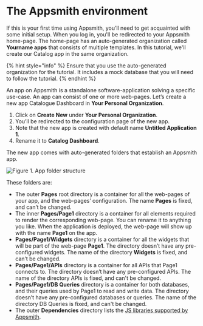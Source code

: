# The Appsmith environment

If this is your first time using Appsmith, you’ll need to get acquainted with some initial setup. When you log in, you'll be redirected to your Appsmith home-page. The home-page has an auto-generated organization called **Yourname apps** that consists of multiple templates. In this tutorial, we'll create our Catalog app in the same organization.

{% hint style="info" %}
Ensure that you use the auto-generated organization for the tutorial. It includes a mock database that you will need to follow the tutorial.
{% endhint %}

An app on Appsmith is a standalone software-application solving a specific use-case. An app can consist of one or more web-pages. Let’s create a new app Catalogue Dashboard in **Your Personal Organization**.

1. Click on **Create New** under **Your Personal Organization**.
2. You’ll be redirected to the configuration page of the new app.
3. Note that the new app is created with default name **Untitled Application 1**.
4. Rename it to **Catalog Dashboard**.

The new app comes with auto-generated folders that establish an Appsmith app.

![Figure 1. App folder structure](https://lh5.googleusercontent.com/OHzUIwJXYhimFYhK_Po6Ezwe-rMtSptxrUW5ZDVDc9Mba2u3_GZilQ7t3aSXD9I64DZnim8Tc3eKAFUKzdVD313t654QT_AAZe8zKTuujOujppM4QoRx-WzuWwQKF_TrraifXt4r)

  
These folders are:

* The outer **Pages** root directory is a container for all the web-pages of your app, and the web-pages’ configuration. The name **Pages** is fixed, and can’t be changed.
* The inner **Pages/Page1** directory is a container for all elements required to render the corresponding web-page. You can rename it to anything you like. When the application is deployed, the web-page will show up with the name **Page1** on the app. 
* **Pages/Page1/Widgets** directory is a container for all the widgets that will be part of the web-page **Page1**. The directory doesn’t have any pre-configured widgets. The name of the directory **Widgets** is fixed, and can’t be changed. 
* **Pages/Page1/APIs** directory is a container for all APIs that Page1 connects to. The directory doesn’t have any pre-configured APIs. The name of the directory APIs is fixed, and can't be changed.
* **Pages/Page1/DB Queries** directory is a container for both databases, and their queries used by Page1 to read and write data. The directory doesn’t have any pre-configured databases or queries. The name of the directory DB Queries is fixed, and can't be changed.
* The outer **Dependencies** directory lists the [JS libraries supported by Appsmith](https://docs.appsmith.com/core-concepts/connecting-ui-and-logic/working-with-js-libraries#included-js-libraries).



  


